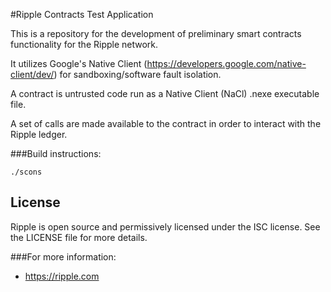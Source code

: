 #Ripple Contracts Test Application

This is a repository for the development of preliminary smart contracts functionality for the Ripple network.

It utilizes Google's Native Client (https://developers.google.com/native-client/dev/) for sandboxing/software fault isolation.

A contract is untrusted code run as a Native Client (NaCl) .nexe executable file.

A set of calls are made available to the contract in order to interact with the Ripple ledger.

###Build instructions:
```
./scons
```

## License
Ripple is open source and permissively licensed under the ISC license. See the
LICENSE file for more details.
  
###For more information:
* https://ripple.com
